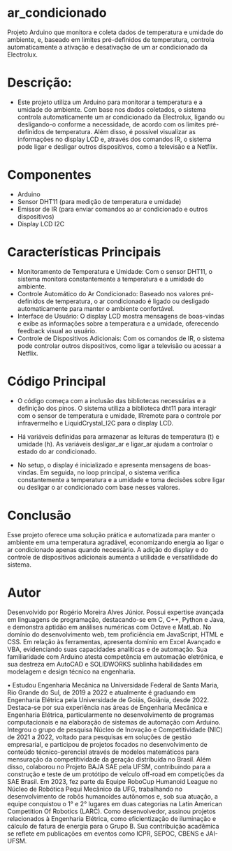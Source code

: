 # ar_condicionado
Projeto Arduino que monitora e coleta dados de temperatura e umidade do ambiente, e, baseado em limites pré-definidos de temperatura, controla automaticamente a ativação e desativação de um ar condicionado da Electrolux.

# Descrição:
- Este projeto utiliza um Arduino para monitorar a temperatura e a umidade do ambiente. Com base nos dados coletados, o sistema controla automaticamente um ar condicionado da Electrolux, ligando ou desligando-o conforme a necessidade, de acordo com os limites pré-definidos de temperatura. Além disso, é possível visualizar as informações no display LCD e, através dos comandos IR, o sistema pode ligar e desligar outros dispositivos, como a televisão e a Netflix.

# Componentes
- Arduino
- Sensor DHT11 (para medição de temperatura e umidade)
- Emissor de IR (para enviar comandos ao ar condicionado e outros dispositivos)
- Display LCD I2C

# Características Principais
- Monitoramento de Temperatura e Umidade: Com o sensor DHT11, o sistema monitora constantemente a temperatura e a umidade do ambiente.
- Controle Automático do Ar Condicionado: Baseado nos valores pré-definidos de temperatura, o ar condicionado é ligado ou desligado automaticamente para manter o ambiente confortável.
- Interface de Usuário: O display LCD mostra mensagens de boas-vindas e exibe as informações sobre a temperatura e a umidade, oferecendo feedback visual ao usuário.
- Controle de Dispositivos Adicionais: Com os comandos de IR, o sistema pode controlar outros dispositivos, como ligar a televisão ou acessar a Netflix.

# Código Principal
- O código começa com a inclusão das bibliotecas necessárias e a definição dos pinos. O sistema utiliza a biblioteca dht11 para interagir com o sensor de temperatura e umidade, IRremote para o controle por infravermelho e LiquidCrystal_I2C para o display LCD.

- Há variáveis definidas para armazenar as leituras de temperatura (t) e umidade (h). As variáveis desligar_ar e ligar_ar ajudam a controlar o estado do ar condicionado.

- No setup, o display é inicializado e apresenta mensagens de boas-vindas. Em seguida, no loop principal, o sistema verifica constantemente a temperatura e a umidade e toma decisões sobre ligar ou desligar o ar condicionado com base nesses valores.

# Conclusão
Esse projeto oferece uma solução prática e automatizada para manter o ambiente em uma temperatura agradável, economizando energia ao ligar o ar condicionado apenas quando necessário. A adição do display e do controle de dispositivos adicionais aumenta a utilidade e versatilidade do sistema.

# Autor
Desenvolvido por Rogério Moreira Alves Júnior.
Possui expertise avançada em linguagens de programação, destacando-se em C, C++, Python e Java, e demonstra aptidão em análises numéricas com Octave e MatLab. No domínio do desenvolvimento web, tem proficiência em JavaScript, HTML e CSS. Em relação às ferramentas, apresenta domínio em Excel Avançado e VBA, evidenciando suas capacidades analíticas e de automação. Sua familiaridade com Arduino atesta competência em automação eletrônica, e sua destreza em AutoCAD e SOLIDWORKS sublinha habilidades em modelagem e design técnico na engenharia.

• Estudou Engenharia Mecânica na Universidade Federal de Santa Maria, Rio Grande do Sul, de 2019 a 2022 e atualmente é graduando em Engenharia Elétrica pela Universidade de Goiás, Goiânia, desde 2022. Destaca-se por sua experiência nas áreas de Engenharia Mecânica e Engenharia Elétrica, particularmente no desenvolvimento de programas computacionais e na elaboração de sistemas de automação com Arduino. Integrou o grupo de pesquisa Núcleo de Inovação e Competitividade (NIC) de 2021 a 2022, voltado para pesquisas em soluções de gestão empresarial, e participou de projetos focados no desenvolvimento de conteúdo técnico-gerencial através de modelos matemáticos para mensuração da competitividade da geração distribuída no Brasil. Além disso, colaborou no Projeto BAJA SAE pela UFSM, contribuindo para a construção e teste de um protótipo de veículo off-road em competições da SAE Brasil. Em 2023, fez parte da Equipe RoboCup Humanoid League no Núcleo de Robótica Pequi Mecânico da UFG, trabalhando no desenvolvimento de robôs humanoides autônomos e, sob sua atuação, a equipe conquistou o 1° e 2° lugares em duas categorias na Latin American Competition Of Robotics (LARC). Como desenvolvedor, assinou projetos relacionados à Engenharia Elétrica, como eficientização de iluminação e cálculo de fatura de energia para o Grupo B. Sua contribuição acadêmica se reflete em publicações em eventos como ICPR, SEPOC, CBENS e JAI-UFSM.
